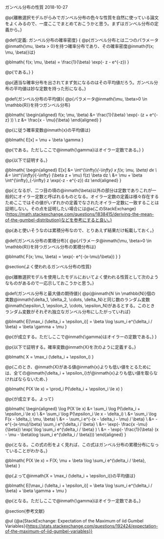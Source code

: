 ガンベル分布の性質
2018-10-27

@p{離散選択モデルがらみでガンベル分布の色々な性質を自然に使っている論文をよくみるので、一度ここでまとめておこうかと思う。まずはガンベル分布の定義から。}

@def{定義: ガンベル分布の確率密度} {
@p{ガンベル分布とは二つのパラメータ@inmath{\mu, \beta > 0}を持つ確率分布であり、その確率密度@inmath{f(x; \mu, \beta)}は}

@blmath{
f(x; \mu, \beta) = \frac{1}{\beta} \exp(- z - e^{-z})
}

@p{である。}
}

@p{適当な確率分布を出されてまず気になるのはその平均値だろう。ガンベル分布の平均値は妙な定数を持った形になる。}

@def{ガンベル分布の平均値}{
@p{パラメータ@inmath{\mu, \beta>0 \in \mathbb{R}}を持つガンベル分布}

@blmath{
\begin{aligned}
f(x; \mu, \beta) &= \frac{1}{\beta} \exp(- (z + e^{-z} )) \\
z &= \frac{x - \mu}{\beta}
\end{aligned}
}

@p{に従う確率変数@inmath{x}の平均値は}

@blmath{
E[x] = \mu + \beta \gamma
}

@p{である。ただしここで@inmath{\gamma}はオイラー定数である。}
}

@p{以下で証明する。}

@blmath{
\begin{aligned} E[x] &= \int^{\infty}_{-\infty} x f(x; \mu, \beta) dx \\
&= \int^{\infty}_{-\infty} (\beta z + \mu) f(z) \beta dz \\
&= \mu + \beta \int^{\infty}_{-\infty} z \exp(-z - e^{-z}) dz
\end{aligned}
}

@p{となるが、二つ目の項の@inmath{\beta}以外の部分は定数でありこれが一般的にオイラー定数と呼ばれるものとなる。オイラー定数の定義は様々存在するためここではその値がいずれかの定義でなされたオイラー定数に一致することは証明しない。その点を証明したい場合には@a{このStackExchange}{https://math.stackexchange.com/questions/1838415/deriving-the-mean-of-the-gumbel-distribution}などを参考にすると良い。}

@p{あと使いそうなのは累積分布なので、とりあえず結果だけ転載しておく。}

@def{ガンベル分布の累積分布}{
@p{パラメータ@inmath{\mu, \beta>0 \in \mathbb{R}}を持つガンベル分布の累積分布は}

@blmath{
F(x; \mu, \beta) = \exp(- e^{-(x-\mu)/\beta})
}
}

@section{よく使われるガンベル分布の性質}

@p{離散選択モデルを使用したモデルにおいてよく使われる性質として次のようなものがあるので一応示しておこうかと思う。}

@def{ガンベル分布と最大値の期待値}{
@p{@inmath{N \in \mathbb{N}}個の実数@inmath{\delta_1, \delta_2, \cdots, \delta_N}と同じ数のランダム変数@inmath{\epsilon_1, \epsilon_2, \cdots, \epsilon_N}があるとする。このときランダム変数がそれぞれ独立なガンベル分布にしたがっていれば}

@blmath{
E[\max_i (\delta_i + \epsilon_i)] = \beta \log \sum_i e^{\delta_i / \beta} + \beta \gamma + \mu
}

@p{が成立する。ただしここで@inmath{\gamma}はオイラーの定数である。}
}

@p{以下で証明する。確率変数@inmath{X}を次のように定義する。}

@blmath{
X = \max_i (\delta_i + \epsilon_i)
}

@p{このとき、@inmath{X}がある値@inmath{x}よりも低い値をとるためには、全ての@inmath{\delta_i + \epsilon_i}が@inmath{x}よりも低い値を取らなければならないため、}

@blmath{
P(X \le x) = \prod_i P(\delta_i + \epsilon_i \le x)
}

@p{が成立する。よって}

@blmath{
\begin{aligned} \log P(X \le x) &= \sum_i \log P(\delta_i + \epsilon_i \le x) \\ &= \sum_i \log P(\epsilon_i \le x - \delta_i) \\ &= \sum_i \log F(x - \delta_i; \mu, \beta) \\ &= - \sum_i e^{-(x - \delta_i - \mu) / \beta} \\ &= - e^{-(x-\mu)/\beta} \sum_i e^{\delta_i / \beta} \\ &=- \exp(- \frac{x -\mu}{\beta}) \exp( \log \sum_i e^{\delta_i / \beta} ) \\ &= - \exp(- \frac{1}{\beta} (x - \mu - \beta\log \sum_i e^{\delta_i / \beta})) \end{aligned}
}

@p{となる。この式の形をよく見れば、この式はガンベル分布の累積分布になっていることがわかる。}

@blmath{
P(X \le x) = F(X; \mu + \beta \log \sum_i e^{\delta_i / \beta}, \beta)
}

@p{よって@inmath{X = \max_i (\delta_i + \epsilon_i)}の平均値は}

@blmath{
E[\max_i (\delta_i + \epsilon_i)] = \beta \log \sum_i e^{\delta_i / \beta} + \beta \gamma + \mu
}

@p{となる。ただしここで@inmath{\gamma}はオイラー定数である。}

@section{参考文献}

@ul
{@a{StackExchange: Expectation of the Maximum of iid Gumbel Variables}{https://stats.stackexchange.com/questions/192424/expectation-of-the-maximum-of-iid-gumbel-variables}}
